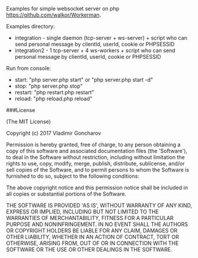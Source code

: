Examples for simple websocket server on php https://github.com/walkor/Workerman.

Examples directory:
* integration - single daemon (tcp-server + ws-server) + script who can send personal message by clientId, userId, cookie or PHPSESSID
* integration2 - 1 tcp-server + 4 ws-workers + script who can send personal message by clientId, userId, cookie or PHPSESSID

Run from console:
* start: "php server.php start" or "php server.php start -d"
* stop: "php server.php stop"
* restart: "php restart.php restart"
* reload: "php reload.php reload"

###License

(The MIT License)

Copyright (c) 2017 Vladimir Goncharov

Permission is hereby granted, free of charge, to any person obtaining a copy of this software and associated documentation files (the 'Software'), to deal in the Software without restriction, including without limitation the rights to use, copy, modify, merge, publish, distribute, sublicense, and/or sell copies of the Software, and to permit persons to whom the Software is furnished to do so, subject to the following conditions:

The above copyright notice and this permission notice shall be included in all copies or substantial portions of the Software.

THE SOFTWARE IS PROVIDED 'AS IS', WITHOUT WARRANTY OF ANY KIND, EXPRESS OR IMPLIED, INCLUDING BUT NOT LIMITED TO THE WARRANTIES OF MERCHANTABILITY, FITNESS FOR A PARTICULAR PURPOSE AND NONINFRINGEMENT. IN NO EVENT SHALL THE AUTHORS OR COPYRIGHT HOLDERS BE LIABLE FOR ANY CLAIM, DAMAGES OR OTHER LIABILITY, WHETHER IN AN ACTION OF CONTRACT, TORT OR OTHERWISE, ARISING FROM, OUT OF OR IN CONNECTION WITH THE SOFTWARE OR THE USE OR OTHER DEALINGS IN THE SOFTWARE.
